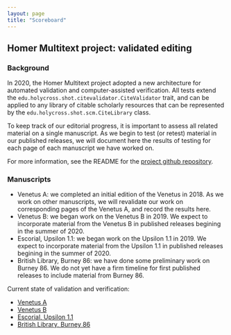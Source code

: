 ```yaml
---
layout: page
title: "Scoreboard"
---
```


## Homer Multitext project: validated editing



### Background

In 2020, the Homer Multitext project adopted a new architecture for automated validation and computer-assisted verification.  All tests extend the `edu.holycross.shot.citevalidator.CiteValidator` trait, and can be applied to any  library of citable scholarly resources that can be represented by the `edu.holycross.shot.scm.CiteLibrary` class.

To keep track of our editorial progress, it is important to assess all related material on a single manuscript.  As we begin to test (or retest) material in our published releases, we will document here the results of testing for each page of each manuscript we have worked on.


For more information, see the README for the [project github repository](https://github.com/homermultitext/scoreboard).

### Manuscripts

- Venetus A:  we completed an initial edition of the Venetus in 2018.  As we work on other manuscripts, we will revalidate our work on corresponding pages of the Venetus A, and record the results here.
- Venetus B: we began work on the Venetus B in 2019.  We expect to incorporate material from the Venetus B in published releases begining in the summer of 2020.
- Escorial, Upsilon 1.1: we began work on the Upsilon 1.1 in 2019.  We expect to incorporate material from the Upsilon 1.1 in published releases begining in the summer of 2020.
- British Library, Burney 86: we have done some preliminary work on Burney 86.  We do not yet have a firm timeline for first published releases to include material from Burney 86.


Current state of validation and verification:


- [Venetus A](./venetusA/)
- [Venetus B](./venetusB/)
- [Escorial, Upsilon 1.1](./upsilon1_1/)
- [British Library, Burney 86](./burney86/)
